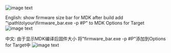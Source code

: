 ![image text]("")

English:
show firmware size bar for MDK after build
add "\path\to\your\firmware_bar.exe -p #P" to MDK Options for Target
![image text]("https://github.com/find-my-way/MDK_Firmware_Bar/blob/main/img2.png")

中文:
由于显示MDK编译后固件大小
将"firmware_bar.exe -p #P"添加到Options for Target中
![image text]("https://github.com/find-my-way/MDK_Firmware_Bar/blob/main/img2.png")
